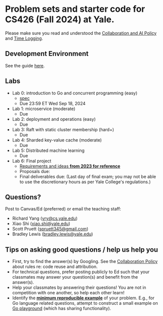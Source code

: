 # Problem sets and starter code for CS426 (Fall 2024) at Yale.

Please make sure you read and understood the [Collaboration and AI Policy](collaboration_and_ai_policy.md) and [Time Logging](time_logging.md).

## Development Environment
See the guide [here](devenv/README.md).

## Labs
 - Lab 0: introduction to Go and concurrent programming (easy)
   - [spec](lab0/lab0.md)
   - Due 23:59 ET Wed Sep 18, 2024
 - Lab 1: microservice (moderate)
   - Due
 - Lab 2: deployment and operations (easy)
   - Due
 - Lab 3: Raft with static cluster membership (hard+)
   - Due
 - Lab 4: Sharded key-value cache (moderate)
   - Due
 - Lab 5: Distributed machine learning
   - Due
 - Lab 6: Final project
   - [Requirements and ideas **from 2023 for reference**](https://docs.google.com/document/d/1J6Do0IPsnUsrfRx7VFjwPNFUSYVBA0BZ/edit)
   - Proposals due:
   - Final deliverables due: (Last day of final exam; you may not be able to use the discretionary hours as per Yale College's regulations.)

## Questions?
Post to Canvas/Ed (preferred) or email the teaching staff:
  - Richard Yang (yry@cs.yale.edu)
  - Xiao Shi (xiao.shi@yale.edu)
  - Scott Pruett (spruett345@gmail.com)
  - Bradley Lewis (bradley.lewis@yale.edu)

## Tips on asking good questions / help us help you
- First, try to find the answer(s) by Googling. See the [Collaboration Policy](collaboration_and_ai_policy.md) about rules re: code reuse and attribution.
- For technical questions, prefer posting publicly to Ed such that your classmates may answer your question(s) and benefit from the answer(s).
- Help your classmates by answering their questions! You are not in competition with one another, so help each other learn!
- Identify the [**minimum reproducible example**](https://myweb.uiowa.edu/pbreheny/reproducible.html) of your problem. E.g., for Go language related questions, attempt to construct a small example on [Go playground](https://go.dev/play/) (which has sharing functionality).
